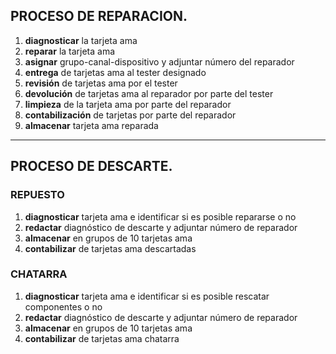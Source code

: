 ## PROCESO DE REPARACION.
1. __diagnosticar__ la tarjeta ama
2. __reparar__ la tarjeta ama
3. __asignar__ grupo-canal-dispositivo y adjuntar número del reparador
4. __entrega__ de tarjetas ama al tester designado
5. __revisión__ de tarjetas ama por el tester
6. __devolución__ de tarjetas ama al reparador por parte del tester
7. __limpieza__ de la tarjeta ama por parte del reparador
8. __contabilización__ de tarjetas por parte del reparador
9. __almacenar__ tarjeta ama reparada
---
## PROCESO DE DESCARTE.
### REPUESTO
1. __diagnosticar__ tarjeta ama e identificar si es posible repararse o no
2. __redactar__ diagnóstico de descarte y adjuntar número de reparador
3. __almacenar__ en grupos de 10 tarjetas ama
4. __contabilizar__ de tarjetas ama descartadas
### CHATARRA
1. __diagnosticar__ tarjeta ama e identificar si es posible rescatar componentes o no
2. __redactar__ diagnóstico de descarte y adjuntar número de reparador
3. __almacenar__ en grupos de 10 tarjetas ama
4. __contabilizar__ de tarjetas ama chatarra









